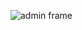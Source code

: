 ![admin frame](https://github.com/Parth3862/Result_Management_Portal/assets/139298932/10f81190-8a31-42db-8bad-f71052078637)
